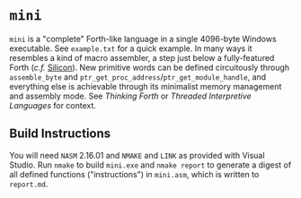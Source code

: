 # `mini`

`mini` is a "complete" Forth-like language in a single 4096-byte Windows executable. See `example.txt` for a quick
example. In many ways it resembles a kind of macro assembler, a step just below a fully-featured Forth (_c.f._
[Silicon](https://github.com/daviddetweiler/silicon)). New primitive words can be defined circuitously through
`assemble_byte` and `ptr_get_proc_address`/`ptr_get_module_handle`, and everything else is achievable through
its minimalist memory management and assembly mode. See _Thinking Forth_ or _Threaded Interpretive Languages_ for
context.

## Build Instructions

You will need `NASM` 2.16.01 and `NMAKE` and `LINK` as provided with Visual Studio. Run `nmake` to build `mini.exe` and
`nmake report` to generate a digest of all defined functions ("instructions") in `mini.asm`, which is written to
`report.md`.
